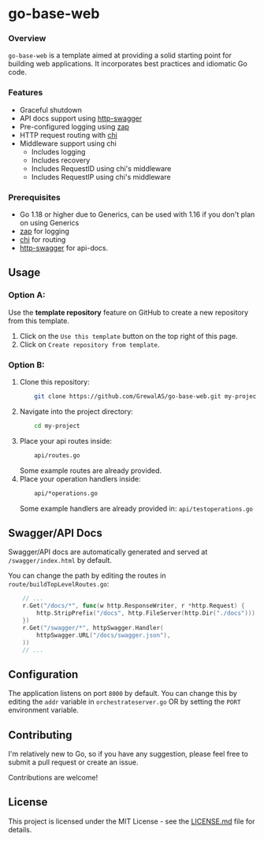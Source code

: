 # go-base-web

### Overview
`go-base-web` is a template aimed at providing a solid starting point for building web applications. 
It incorporates best practices and idiomatic Go code.

### Features
- Graceful shutdown
- API docs support using [http-swagger](https://github.com/swaggo/http-swagger)
- Pre-configured logging using [zap](https://github.com/uber-go/zap)
- HTTP request routing with [chi](https://github.com/go-chi/chi)
- Middleware support using chi
    - Includes logging
    - Includes recovery
    - Includes RequestID using chi's middleware
    - Includes RequestIP using chi's middleware

### Prerequisites
- Go 1.18 or higher due to Generics, can be used with 1.16 if you don't plan on using Generics
- [zap](https://github.com/uber-go/zap) for logging
- [chi](https://github.com/go-chi/chi) for routing
- [http-swagger](https://github.com/swaggo/http-swagger) for api-docs.

## Usage
### Option A:
Use the **template repository** feature on GitHub to create a new repository from this template.
1. Click on the `Use this template` button on the top right of this page.
2. Click on `Create repository from template`.

### Option B:
1. Clone this repository:
    ```sh
        git clone https://github.com/GrewalAS/go-base-web.git my-project
    ```
2. Navigate into the project directory:
    ```sh
        cd my-project
    ```
3. Place your api routes inside:
    ```sh
        api/routes.go
    ```
    Some example routes are already provided.
4. Place your operation handlers inside:
    ```sh
        api/*operations.go
    ```
    Some example handlers are already provided in: `api/testoperations.go`

## Swagger/API Docs
Swagger/API docs are automatically generated and served at `/swagger/index.html` by default.

You can change the path by editing the routes in `route/buildTopLevelRoutes.go`:
```go
    // ...
    r.Get("/docs/*", func(w http.ResponseWriter, r *http.Request) {
        http.StripPrefix("/docs", http.FileServer(http.Dir("./docs"))).ServeHTTP(w, r)
    })
    r.Get("/swagger/*", httpSwagger.Handler(
        httpSwagger.URL("/docs/swagger.json"),
    ))
    // ...
```

## Configuration
The application listens on port `8000` by default. 
You can change this by editing the `addr` variable in `orchestrateserver.go` OR by setting the `PORT` environment 
variable.

## Contributing
I'm relatively new to Go, so if you have any suggestion, please feel free to submit a pull request or create an issue.

Contributions are welcome!

## License
This project is licensed under the MIT License - see the [LICENSE.md](LICENSE.md) file for details.
